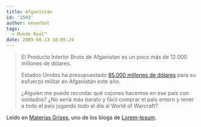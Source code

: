 ```yaml
---
title: Afganistán
id: '1593'
author: neverbot
tags:
  - Mundo Real™
date: 2009-08-13 18:05:24
---
```


> El Producto Interior Bruto de Afganistan es un poco más de 12.000 millones de dólares.
> 
> Estados Unidos ha presupuestado [65.000 millones de dólares](http://yglesias.thinkprogress.org/archives/2009/08/afghanistan-war-spending-in-perspective.php) para su esfuerzo militar en Afganistán este año.
> 
> ¿Alguien me puede recordar qué cojones hacemos en ese país con soldados? ¿No sería más barato y fácil comprar el país entero y tener a todo el país jugando todo el día al World of Warcraft?

Leído en [Materias Grises](http://www.lorem-ipsum.es/blogs/materiasgrises/), uno de los blogs de [Lorem-Ipsum](http://www.lorem-ipsum.es).